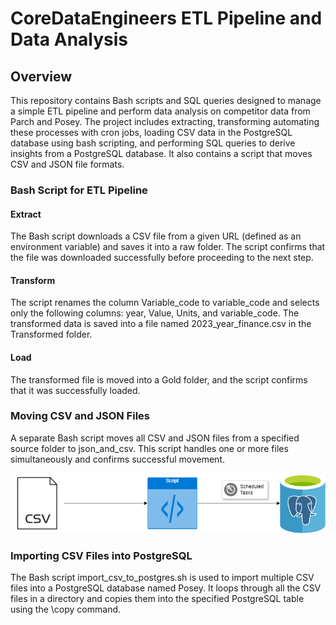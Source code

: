 # CoreDataEngineers ETL Pipeline and Data Analysis

## Overview
This repository contains Bash scripts and SQL queries designed to manage a simple ETL pipeline and perform data analysis on competitor data from Parch and Posey. The project includes extracting, transforming automating these processes with cron jobs, loading CSV data in the PostgreSQL database using bash scripting, and performing SQL queries to derive insights from a PostgreSQL database. It also contains a script that moves CSV and JSON file formats.

### Bash Script for ETL Pipeline

#### Extract
The Bash script downloads a CSV file from a given URL (defined as an environment variable) and saves it into a raw folder.
The script confirms that the file was downloaded successfully before proceeding to the next step.

#### Transform
The script renames the column Variable_code to variable_code and selects only the following columns: year, Value, Units, and variable_code.
The transformed data is saved into a file named 2023_year_finance.csv in the Transformed folder.

#### Load
The transformed file is moved into a Gold folder, and the script confirms that it was successfully loaded.



### Moving CSV and JSON Files
A separate Bash script moves all CSV and JSON files from a specified source folder to json_and_csv. This script handles one or more files simultaneously and confirms successful movement.

![Postgres etl](etl.png)

### Importing CSV Files into PostgreSQL
The Bash script import_csv_to_postgres.sh is used to import multiple CSV files into a PostgreSQL database named Posey. It loops through all the CSV files in a directory and copies them into the specified PostgreSQL table using the \copy command.
